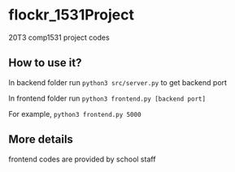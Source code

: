 # flockr_1531Project
20T3 comp1531 project codes

## How to use it?
In backend folder run `python3 src/server.py` to get backend port

In frontend folder run `python3 frontend.py [backend port]`

For example, `python3 frontend.py 5000`

## More details
frontend codes are provided by school staff
